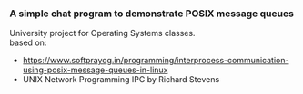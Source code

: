 ### A simple chat program to demonstrate POSIX message queues   
University project for Operating Systems classes.  
based on:  
- https://www.softprayog.in/programming/interprocess-communication-using-posix-message-queues-in-linux  
- UNIX Network Programming IPC by Richard Stevens  

